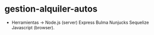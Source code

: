 # gestion-alquiler-autos
- Herramientas -> Node.js (server) Express Bulma Nunjucks Sequelize Javascript (browser).
